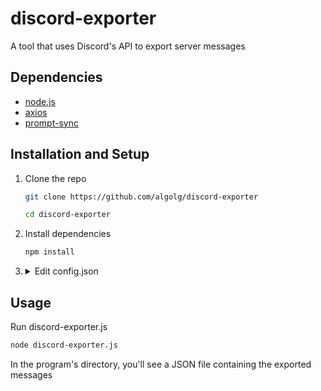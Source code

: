 # discord-exporter
A tool that uses Discord's API to export server messages

## Dependencies

- [node.js](https://nodejs.org/en)
- [axios](https://www.npmjs.com/package/axios)
- [prompt-sync](https://www.npmjs.com/package/prompt-sync)

## Installation and Setup

1. Clone the repo
   ```sh
   git clone https://github.com/algolg/discord-exporter
   ```
   ```sh
   cd discord-exporter
   ```

2. Install dependencies
   ```sh
   npm install
   ```

3. <details>
      <summary>Edit config.json</summary>
      <ul>
        <li><code>token</code>
            <ul>
                <li>Discord user/bot token</li>
            </ul>
        </li>
        <li><code>server_or_dm</code>
            <ul>
                <li><code>"server"</code> if exporting a server, <code>"dm"</code> if exporting a DM</li>
            </ul>
        </li>
        <li><code>root_id</code>
            <ul>
                <li>ID of the server/DM</li>
                <li>Right click on the server/DM and click Copy Server/DM ID</li>
            </ul>
        </li>
        <li><code>channel_id</code>
            <ul>
                <li>For servers: if exporting a specific channel, include the ID of the channel here as a string</li>
                <li>Otherwise, keep as <code>null</code></li>
            </ul>
        </li>
        <li><code>starting_message_num</code>
            <ul>
                <li>The nth message in the server to start exporting at</li>
                <li>e.g. setting to 0 will start at message 0</li>
            </ul>
        </li>
        <li><code>num_of_messages</code>
            <ul>
                <li>The total number of messages to export</li>
            </ul>
        </li>
        <li><code>output_file_name</code>
            <ul>
                <li>Name of the JSON file to output</li>
            </ul>
        </li>
        <li><code>overwrite</code>
            <ul>
                <li>Set to `false` to prevent output files from automatically being overwritten</li>
                <li>Set to `true` to automatically overwrite the output file</li>
            </ul>
        </li>
      </ul>
    </details>

## Usage

Run discord-exporter.js
```sh
node discord-exporter.js
```
In the program's directory, you'll see a JSON file containing the exported messages
